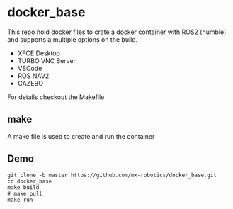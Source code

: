 # docker_base
This repo hold docker files to crate a docker container with ROS2 (humble) and supports a multiple options on the build.

* XFCE Desktop 
* TURBO VNC Server
* VSCode
* ROS NAV2 
* GAZEBO

For details checkout the Makefile

## make
A make file is used to create and run the container

## Demo

```
git clone -b master https://github.com/mx-robotics/docker_base.git
cd docker_base
make build
# make pull
make run
```

